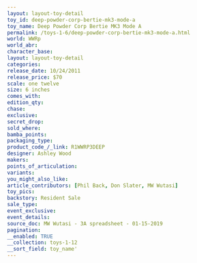 ```yaml
---
layout: layout-toy-detail 
toy_id: deep-powder-corp-bertie-mk3-mode-a
toy_name: Deep Powder Corp Bertie MK3 Mode A
permalink: /toys-1-6/deep-powder-corp-bertie-mk3-mode-a.html
world: WWRp
world_abr: 
character_base: 
layout: layout-toy-detail
categories: 
release_date: 10/24/2011
release_price: $70 
scale: one twelve
size: 6 inches
comes_with: 
edition_qty: 
chase: 
exclusive: 
secret_drop: 
sold_where: 
bamba_points: 
packaging_type: 
product_code_/_link: R1WWRP3DEEP
designer: Ashley Wood
makers: 
points_of_articulation: 
variants: 
you_might_also_like: 
article_contributors: [Phil Back, Don Slater, MW Wutasi]
toy_pics: 
backstory: Resident Sale
sale_type: 
event_exclusive: 
event_details: 
source_doc: MW Wutasi - 3A spreadsheet - 01-15-2019
pagination: 
__enabled: TRUE
__collection: toys-1-12
__sort_field: toy_name'
---
```


